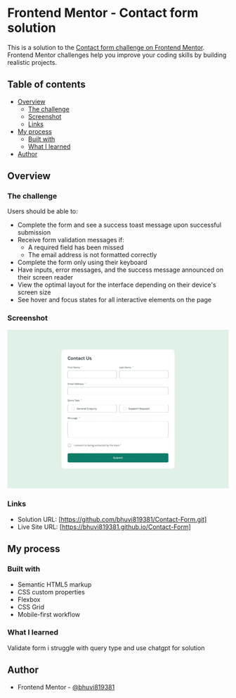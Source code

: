 # Frontend Mentor - Contact form solution

This is a solution to the [Contact form challenge on Frontend Mentor](https://www.frontendmentor.io/challenges/contact-form--G-hYlqKJj). Frontend Mentor challenges help you improve your coding skills by building realistic projects.

## Table of contents

- [Overview](#overview)
  - [The challenge](#the-challenge)
  - [Screenshot](#screenshot)
  - [Links](#links)
- [My process](#my-process)
  - [Built with](#built-with)
  - [What I learned](#what-i-learned)
- [Author](#author)

## Overview

### The challenge

Users should be able to:

- Complete the form and see a success toast message upon successful submission
- Receive form validation messages if:
  - A required field has been missed
  - The email address is not formatted correctly
- Complete the form only using their keyboard
- Have inputs, error messages, and the success message announced on their screen reader
- View the optimal layout for the interface depending on their device's screen size
- See hover and focus states for all interactive elements on the page

### Screenshot

![](./design/desktop-design.jpg)

### Links

- Solution URL: [https://github.com/bhuvi819381/Contact-Form.git]
- Live Site URL: [https://bhuvi819381.github.io/Contact-Form]

## My process

### Built with

- Semantic HTML5 markup
- CSS custom properties
- Flexbox
- CSS Grid
- Mobile-first workflow

### What I learned

Validate form i struggle with query type and use chatgpt for solution

## Author

- Frontend Mentor - [@bhuvi819381](https://www.frontendmentor.io/profile/bhuvi9058)
